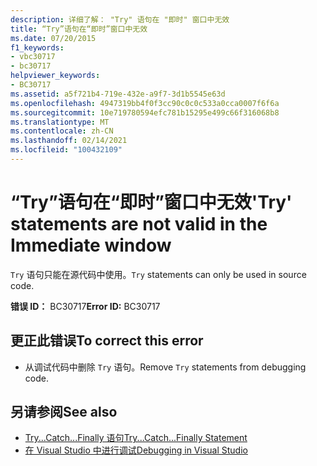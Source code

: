 ```yaml
---
description: 详细了解： "Try" 语句在 "即时" 窗口中无效
title: “Try”语句在“即时”窗口中无效
ms.date: 07/20/2015
f1_keywords:
- vbc30717
- bc30717
helpviewer_keywords:
- BC30717
ms.assetid: a5f721b4-719e-432e-a9f7-3d1b5545e63d
ms.openlocfilehash: 4947319bb4f0f3cc90c0c0c533a0cca0007f6f6a
ms.sourcegitcommit: 10e719780594efc781b15295e499c66f316068b8
ms.translationtype: MT
ms.contentlocale: zh-CN
ms.lasthandoff: 02/14/2021
ms.locfileid: "100432109"
---
```

# <a name="try-statements-are-not-valid-in-the-immediate-window"></a><span data-ttu-id="80583-103">“Try”语句在“即时”窗口中无效</span><span class="sxs-lookup"><span data-stu-id="80583-103">'Try' statements are not valid in the Immediate window</span></span>

<span data-ttu-id="80583-104">`Try` 语句只能在源代码中使用。</span><span class="sxs-lookup"><span data-stu-id="80583-104">`Try` statements can only be used in source code.</span></span>  
  
 <span data-ttu-id="80583-105">**错误 ID：** BC30717</span><span class="sxs-lookup"><span data-stu-id="80583-105">**Error ID:** BC30717</span></span>  
  
## <a name="to-correct-this-error"></a><span data-ttu-id="80583-106">更正此错误</span><span class="sxs-lookup"><span data-stu-id="80583-106">To correct this error</span></span>  
  
- <span data-ttu-id="80583-107">从调试代码中删除 `Try` 语句。</span><span class="sxs-lookup"><span data-stu-id="80583-107">Remove `Try` statements from debugging code.</span></span>  
  
## <a name="see-also"></a><span data-ttu-id="80583-108">另请参阅</span><span class="sxs-lookup"><span data-stu-id="80583-108">See also</span></span>

- [<span data-ttu-id="80583-109">Try...Catch...Finally 语句</span><span class="sxs-lookup"><span data-stu-id="80583-109">Try...Catch...Finally Statement</span></span>](../language-reference/statements/try-catch-finally-statement.md)
- [<span data-ttu-id="80583-110">在 Visual Studio 中进行调试</span><span class="sxs-lookup"><span data-stu-id="80583-110">Debugging in Visual Studio</span></span>](/visualstudio/debugger/debugger-feature-tour)

